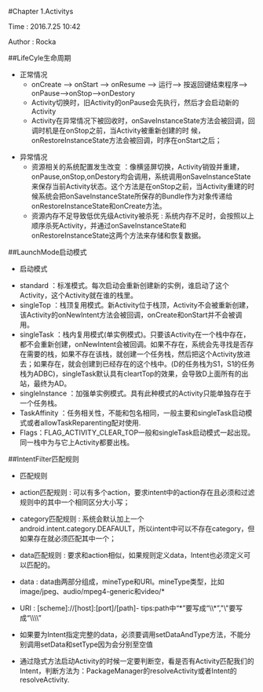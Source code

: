 #Chapter 1.Activitys	

Time : 2016.7.25 10:42

Author : Rocka 



##LifeCyle生命周期

-  正常情况
	* onCreate --> onStart --> onResume --> 运行--> 按返回键结束程序--> onPause-->onStop-->onDestory
	* Activity切换时，旧Activity的onPause会先执行，然后才会启动新的Activity
	* Activity在异常情况下被回收时，onSaveInstanceState方法会被回调，回调时机是在onStop之前，当Activity被重新创建的时 候，onRestoreInstanceState方法会被回调，时序在onStart之后；
* 异常情况
	* 资源相关的系统配置发生改变 ：像横竖屏切换，Activity销毁并重建，onPause,onStop,onDestory均会调用，系统调用onSaveInstanceState来保存当前Activity状态。这个方法是在onStop之前，当Activity重建的时候系统会把onSaveInstanceState所保存的Bundle作为对象传递给onRestoreInstanceState和onCreate方法。
	* 资源内存不足导致低优先级Activity被杀死 : 系统内存不足时，会按照以上顺序杀死Activity，并通过onSaveInstanceState和onRestoreInstanceState这两个方法来存储和恢复数据。




##LaunchMode启动模式
- 启动模式
 * standard ：标准模式。每次启动会重新创建新的实例，谁启动了这个Activity，这个Activity就在谁的栈里。
 * singleTop ：栈顶复用模式。新Activity位于栈顶，Activity不会被重新创建，该Activity的onNewIntent方法会被回调，onCreate和onStart并不会被调用。
 * singleTask ：栈内复用模式(单实例模式)。只要该Activity在一个栈中存在，都不会重新创建，onNewIntent会被回调。如果不存在，系统会先寻找是否存在需要的栈，如果不存在该栈，就创建一个任务栈，然后把这个Activity放进去；如果存在，就会创建到已经存在的这个栈中。(D的任务栈为S1，S1的任务栈为ADBC)，singleTask默认具有cleartTop的效果，会导致D上面所有的出站，最终为AD。
 * singleInstance ：加强单实例模式。具有此种模式的Activity只能单独存在于一个任务栈。
* TaskAffinity ：任务相关性，不能和包名相同，一般主要和singleTask启动模式或者allowTaskReparenting配对使用.
* Flags：FLAG\_ACTIVITY\_CLEAR\_TOP一般和singleTask启动模式一起出现。同一栈中为与它上Activity都要出栈。



##IntentFilter匹配规则

-  匹配规则
 * action匹配规则 : 可以有多个action，要求intent中的action存在且必须和过滤规则中的其中一个相同区分大小写；
 * category匹配规则 : 系统会默认加上一个android.intent.category.DEAFAULT，所以intent中可以不存在category，但如果存在就必须匹配其中一个；
 * data匹配规则 : 要求和action相似，如果规则定义data，Intent也必须定义可以匹配的。

* data : data由两部分组成，mineType和URI。mineType类型，比如image/jpeg、audio/mpeg4-generic和video/*
* URI : [scheme]://[host]:[port]/[path]- tips:path中“\*”要写成“\\\\*”,"\\"要写成“\\\\\\\\”
* 如果要为Intent指定完整的data，必须要调用setDataAndType方法，不能分别调用setData和setType因为会分别至空值
* 通过隐式方法启动Activity的时候一定要判断空，看是否有Activity匹配我们的Intent，判断方法为：PackageManager的resolveActivity或者Intent的resolveActivity.

 